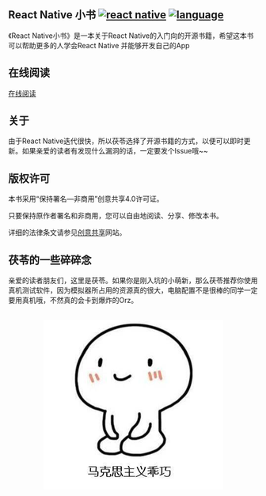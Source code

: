 ## React Native 小书   [![react native](https://img.shields.io/badge/use-react%20native-blue.svg)](http://facebook.github.io/react-native/) [![language](https://img.shields.io/badge/language-%E4%B8%AD%E6%96%87-red.svg)](https://github.com/Elvenisboy/RNBook) 

《React Native小书》是一本关于React Native的入门向的开源书籍，希望这本书可以帮助更多的人学会React Native
并能够开发自己的App

## 在线阅读

[在线阅读](https://hydrographer-vivian-23728.netlify.com)
## 关于

由于React Native迭代很快，所以茯苓选择了开源书籍的方式，以便可以即时更新。如果亲爱的读者有发现什么漏洞的话，一定要发个Issue哦~~

## 版权许可

本书采用“保持署名—非商用”创意共享4.0许可证。

只要保持原作者署名和非商用，您可以自由地阅读、分享、修改本书。

详细的法律条文请参见[创意共享](http://creativecommons.org/licenses/by-nc/4.0/)网站。

## 茯苓的一些碎碎念
亲爱的读者朋友们，这里是茯苓。如果你是刚入坑的小萌新，那么茯苓推荐你使用真机测试软件，因为模拟器所占用的资源真的很大，电脑配置不是很棒的同学一定要用真机哦，不然真的会卡到爆炸的Orz。

<br />
<center><img src="./cute.jpeg" alt="马克思主义乖巧"></center>
